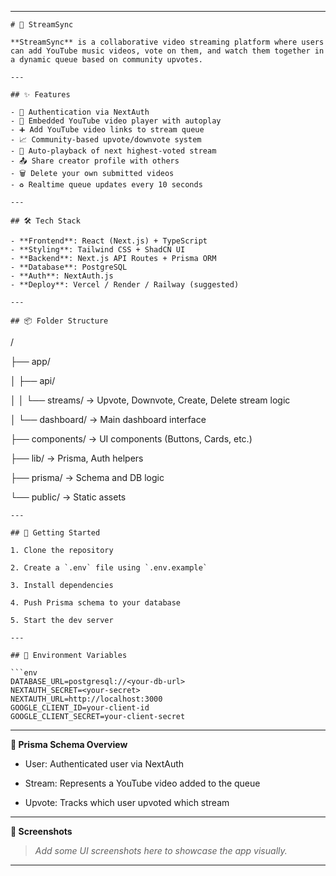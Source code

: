 
* * * * *

```
# 🎵 StreamSync

**StreamSync** is a collaborative video streaming platform where users can add YouTube music videos, vote on them, and watch them together in a dynamic queue based on community upvotes.

---

## ✨ Features

- 🔐 Authentication via NextAuth
- 🎥 Embedded YouTube video player with autoplay
- ➕ Add YouTube video links to stream queue
- 📈 Community-based upvote/downvote system
- 🔁 Auto-playback of next highest-voted stream
- 📤 Share creator profile with others
- 🗑 Delete your own submitted videos
- ♻️ Realtime queue updates every 10 seconds

---

## 🛠️ Tech Stack

- **Frontend**: React (Next.js) + TypeScript
- **Styling**: Tailwind CSS + ShadCN UI
- **Backend**: Next.js API Routes + Prisma ORM
- **Database**: PostgreSQL
- **Auth**: NextAuth.js
- **Deploy**: Vercel / Render / Railway (suggested)

---

## 📦 Folder Structure
```

/

├── app/

│  ├── api/

│  │  └── streams/ → Upvote, Downvote, Create, Delete stream logic

│  └── dashboard/ → Main dashboard interface

├── components/  → UI components (Buttons, Cards, etc.)

├── lib/ → Prisma, Auth helpers

├── prisma/  → Schema and DB logic

└── public/  → Static assets

```
---

## 🚀 Getting Started

1. Clone the repository

2. Create a `.env` file using `.env.example`

3. Install dependencies

4. Push Prisma schema to your database

5. Start the dev server

---

## 🔐 Environment Variables

```env
DATABASE_URL=postgresql://<your-db-url>
NEXTAUTH_SECRET=<your-secret>
NEXTAUTH_URL=http://localhost:3000
GOOGLE_CLIENT_ID=your-client-id
GOOGLE_CLIENT_SECRET=your-client-secret
```

* * * * *

**🧩 Prisma Schema Overview**

-  User: Authenticated user via NextAuth

-  Stream: Represents a YouTube video added to the queue

-  Upvote: Tracks which user upvoted which stream

* * * * *

**📸 Screenshots**

> *Add some UI screenshots here to showcase the app visually.*

* * * * *

